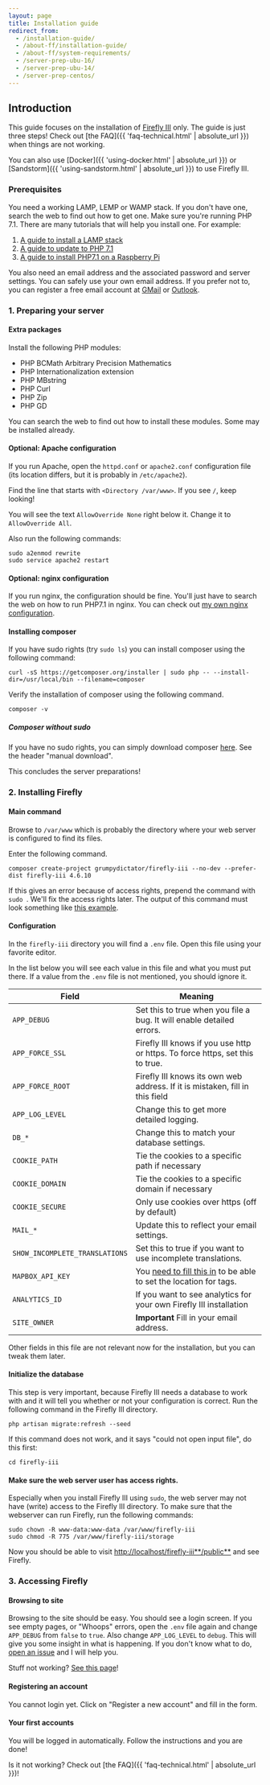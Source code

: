 ```yaml
---
layout: page
title: Installation guide
redirect_from:
  - /installation-guide/
  - /about-ff/installation-guide/
  - /about-ff/system-requirements/
  - /server-prep-ubu-16/
  - /server-prep-ubu-14/
  - /server-prep-centos/
---
```


## Introduction
This guide focuses on the installation of [Firefly III](https://github.com/firefly-iii/firefly-iii) only. The guide is just three steps!
Check out [the FAQ]({{ 'faq-technical.html' | absolute_url }}) when things are not working.

You can also use [Docker]({{ 'using-docker.html' | absolute_url }}) or [Sandstorm]({{ 'using-sandstorm.html' | absolute_url }}) to use Firefly III.

### Prerequisites
You need a working LAMP, LEMP or WAMP stack. If you don't have one, search the web to find out how to get one. Make sure you're running PHP 7.1. There are many tutorials that will help you install one. For example:

1. [A guide to install a LAMP stack](https://www.digitalocean.com/community/tutorials/how-to-install-linux-apache-mysql-php-lamp-stack-on-ubuntu)
2. [A guide to update to PHP 7.1](https://www.digitalocean.com/community/questions/how-do-i-update-my-lamp-stack-to-php7)
3. [A guide to install PHP7.1 on a Raspberry Pi](https://raspberrypi.stackexchange.com/questions/70388/how-to-install-php-7-1)

You also need an email address and the associated password and server settings. You can safely use your own email address. If you prefer not to, you can register a free email account at [GMail](https://accounts.google.com/SignUp?service=mail) or [Outlook](https://outlook.live.com/owa/).

### 1. Preparing your server

#### Extra packages

Install the following PHP modules:

* PHP BCMath Arbitrary Precision Mathematics
* PHP Internationalization extension
* PHP MBstring
* PHP Curl
* PHP Zip
* PHP GD

You can search the web to find out how to install these modules. Some may be installed already.

#### Optional: Apache configuration

If you run Apache, open the `httpd.conf` or `apache2.conf` configuration file (its location differs, but it is probably in `/etc/apache2`).

Find the line that starts with `<Directory /var/www>`. If you see `/`, keep looking!

You will see the text `AllowOverride None` right below it. Change it to `AllowOverride All`.

Also run the following commands:

```
sudo a2enmod rewrite
sudo service apache2 restart
```

#### Optional: nginx configuration

If you run nginx, the configuration should be fine. You'll just have to search the web on how to run PHP7.1 in nginx. You can check out [my own nginx configuration](/static/nginx.txt).

#### Installing composer

If you have sudo rights (try `sudo ls`) you can install composer using the following command:

```
curl -sS https://getcomposer.org/installer | sudo php -- --install-dir=/usr/local/bin --filename=composer
```

Verify the installation of composer using the following command.

```
composer -v
```

##### Composer without sudo

If you have no sudo rights, you can simply download composer [here](https://getcomposer.org/download/). See the header "manual download".

This concludes the server preparations!

### 2. Installing Firefly

#### Main command

Browse to `/var/www` which is probably the directory where your web server is configured to find its files.

Enter the following command. 

```
composer create-project grumpydictator/firefly-iii --no-dev --prefer-dist firefly-iii 4.6.10
```

If this gives an error because of access rights, prepend the command with `sudo `. We'll fix the access rights later. The output of this command must look something like [this example](/static/installation-output.txt).

#### Configuration

In the `firefly-iii` directory you will find a `.env` file. Open this file using your favorite editor.

In the list below you will see each value in this file and what you must put there. If a value from the `.env` file is not mentioned, you should ignore it.

Field | Meaning
----- | -------
`APP_DEBUG` | Set this to true when you file a bug. It will enable detailed errors.
`APP_FORCE_SSL` | Firefly III knows if you use http or https. To force https, set this to true.
`APP_FORCE_ROOT` | Firefly III knows its own web address. If it is mistaken, fill in this field
`APP_LOG_LEVEL` | Change this to get more detailed logging.
`DB_*` | Change this to match your database settings.
`COOKIE_PATH` | Tie the cookies to a specific path if necessary
`COOKIE_DOMAIN` | Tie the cookies to a specific domain if necessary
`COOKIE_SECURE` | Only use cookies over https (off by default)
`MAIL_*` | Update this to reflect your email settings.
`SHOW_INCOMPLETE_TRANSLATIONS` | Set this to true if you want to use incomplete translations.
`MAPBOX_API_KEY` | You [need to fill this in](https://www.mapbox.com/signup/) to be able to set the location for tags.
`ANALYTICS_ID` | If you want to see analytics for your own Firefly III installation
`SITE_OWNER` | **Important** Fill in your email address.

Other fields in this file are not relevant now for the installation, but you can tweak them later.

#### Initialize the database

This step is very important, because Firefly III needs a database to work with and it will tell you whether or not your configuration is correct. Run the following command in the Firefly III directory.

```
php artisan migrate:refresh --seed
```

If this command does not work, and it says "could not open input file", do this first:

```
cd firefly-iii
```

#### Make sure the web server user has access rights.
Especially when you install Firefly III using `sudo`, the web server may not have (write) access to the Firefly III directory. To make sure that the webserver can run Firefly, run the following commands:

```
sudo chown -R www-data:www-data /var/www/firefly-iii
sudo chmod -R 775 /var/www/firefly-iii/storage
```

Now you should be able to visit [http://localhost/firefly-iii**/public**](http://localhost/firefly-iii/public) and see Firefly.

### 3. Accessing Firefly

#### Browsing to site

Browsing to the site should be easy. You should see a login screen. If you see empty pages, or "Whoops" errors, open the `.env` file again and change `APP_DEBUG` from `false` to `true`. Also change `APP_LOG_LEVEL` to `debug`. This will give you some insight in what is happening. If you don't know what to do, [open an issue](https://github.com/firefly-iii/firefly-iii/issues) and I will help you.

Stuff not working? [See this page](/installation-guide-faq/)!

#### Registering an account
You cannot login yet. Click on "Register a new account" and fill in the form.

#### Your first accounts
You will be logged in automatically. Follow the instructions and you are done!

Is it not working? Check out [the FAQ]({{ 'faq-technical.html' | absolute_url }})!

